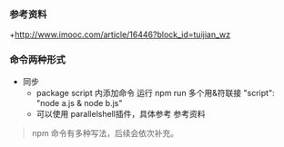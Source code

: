 ### 参考资料
+http://www.imooc.com/article/16446?block_id=tuijian_wz

### 命令两种形式
+ 同步
    + package script 内添加命令 运行 npm run 多个用&符联接 "script": "node a.js & node b.js"
    + 可以使用 parallelshell插件，具体参考 参考资料
    
> npm 命令有多种写法，后续会依次补充。